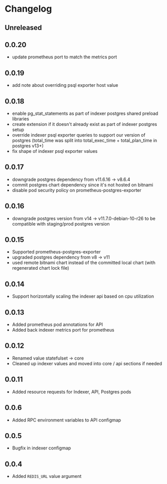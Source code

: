 # Changelog

## Unreleased

## 0.0.20

- update prometheus port to match the metrics port

## 0.0.19

- add note about overriding psql exporter host value

## 0.0.18

- enable pg_stat_statements as part of indexer postgres shared preload libraries
- create extension if it doesn't already exist as part of indexer postgres setup
- override indexer psql exporter queries to support our version of postgres (total_time was split into total_exec_time + total_plan_time in postgres v13+)
- fix shape of indexer psql exporter values

## 0.0.17

- downgrade postgres dependency from v11.6.16 -> v8.6.4
- commit postgres chart dependency since it's not hosted on bitnami
- disable pod security policy on prometheus-postgres-exporter

## 0.0.16

- downgrade postgres version from v14 -> v11.7.0-debian-10-r26 to be compatible with staging/prod postgres version

## 0.0.15

- Supported prometheus-postgres-exporter
- upgraded postgres dependency from v8 -> v11
- used remote bitnami chart instead of the committed local chart (with regenerated chart lock file)

## 0.0.14

- Support horizontally scaling the indexer api based on cpu utilization

## 0.0.13

- Added prometheus pod annotations for API
- Added back indexer metrics port for prometheus

## 0.0.12

- Renamed value statefulset -> core
- Cleaned up indexer values and moved into core / api sections if needed

## 0.0.11

- Added resource requests for Indexer, API, Postgres pods

## 0.0.6

- Added RPC environment variables to API configmap

## 0.0.5

- Bugfix in indexer configmap

## 0.0.4

- Added `REDIS_URL` value argument

